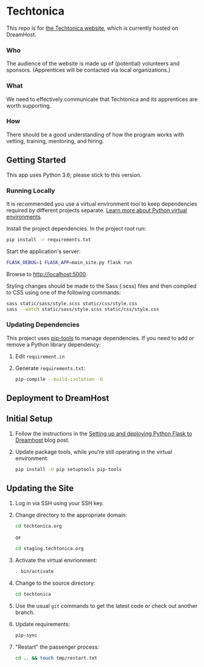 # Techtonica

This repo is for [the Techtonica website](http://techtonica.org), which is
currently hosted on DreamHost.

### Who

The audience of the website is made up of (potential) volunteers and sponsors.
(Apprentices will be contacted via local organizations.)

### What

We need to effectively communicate that Techtonica and its apprentices are
worth supporting.

### How

There should be a good understanding of how the program works with vetting,
training, mentoring, and hiring.

## Getting Started

This app uses Python 3.6; please stick to this version.

### Running Locally

It is recommended you use a virtual environment tool to keep dependencies
required by different projects separate. [Learn more about Python virtual
environments](http://docs.python-guide.org/en/latest/dev/virtualenvs/).

Install the project dependencies. In the project root run:

```sh
pip install -r requirements.txt
```

Start the application's server:

```sh
FLASK_DEBUG=1 FLASK_APP=main_site.py flask run
```

Browse to <http://localhost:5000>.

Styling changes should be made to the Sass (.scss) files and then compiled to
CSS using one of the following commands:

```sh
sass static/sass/style.scss static/css/style.css
sass --watch static/sass/style.scss static/css/style.css
```

### Updating Dependencies

This project uses [pip-tools](https://github.com/jazzband/pip-tools) to manage
dependencies. If you need to add or remove a Python library dependency:

1. Edit `requirement.in`
1. Generate `requirements.txt`:

   ```sh
   pip-compile --build-isolation -U
   ```

## Deployment to DreamHost

## Initial Setup

1. Follow the instructions in the [Setting up and deploying Python Flask to
   Dreamhost](https://mattcarrier.com/flask-dreamhost-setup/) blog post.

1. Update package tools, while you're still operating in the virtual
   environment:

   ```sh
   pip install -U pip setuptools pip-tools
   ```

## Updating the Site

1. Log in via SSH using your SSH key.

1. Change directory to the appropriate domain:

   ```sh
   cd techtonica.org
   ```

   or

   ```sh
   cd staging.techtonica.org
   ```

1. Activate the virtual envrionment:

   ```sh
   . bin/activate
   ```

1. Change to the source directory:

   ```sh
   cd techtonica
   ```

1. Use the usual `git` commands to get the latest code or check out another
   branch.

1. Update requirements:

   ```sh
   pip-sync
   ```

1. "Restart" the passenger process:

   ```sh
   cd .. && touch tmp/restart.txt
   ```